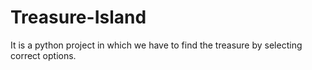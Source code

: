# Treasure-Island
It is a python project in which we have to find the treasure by selecting correct options.
